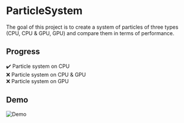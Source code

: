 # ParticleSystem
The goal of this project is to create a system of particles of three types (CPU, CPU & GPU, GPU) and compare them in terms of performance.
## Progress
:heavy_check_mark: Particle system on CPU\
:x: Particle system on CPU & GPU\
:x: Particle system on GPU
## Demo
![Demo](https://github.com/Trequend/ParticleSystem/blob/media/Demo.gif)